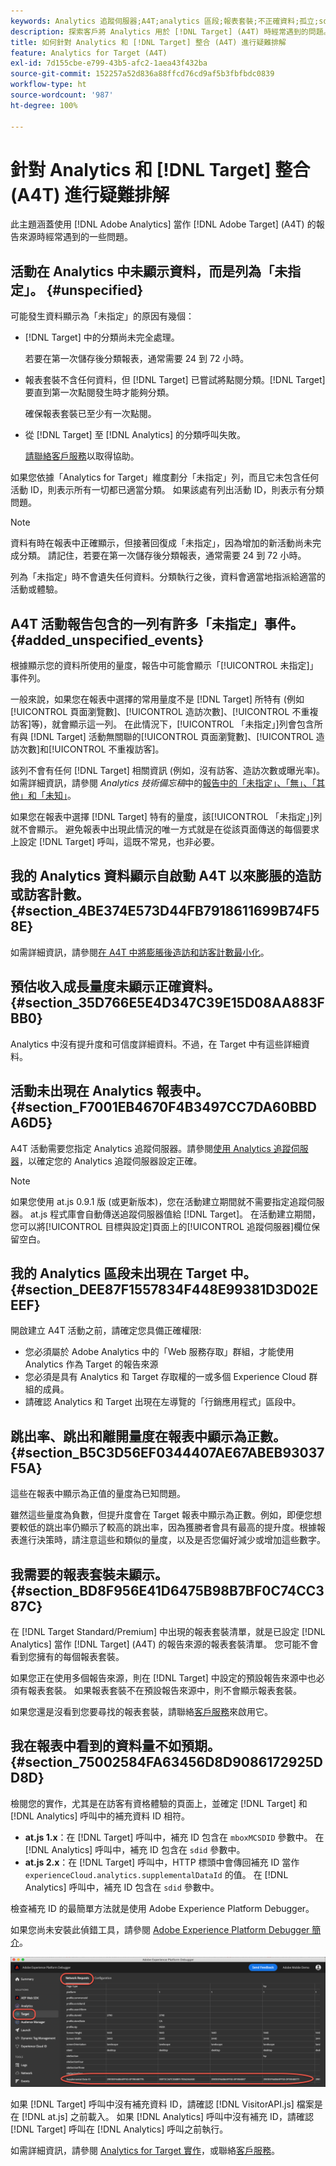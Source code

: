 ```yaml
---
keywords: Analytics 追蹤伺服器;A4T;analytics 區段;報表套裝;不正確資料;孤立;sdid;VisitorAPI.js;mboxMCSDID;虛設;未指定
description: 探索客戶將 Analytics 用於 [!DNL Target] (A4T) 時經常遇到的問題。
title: 如何針對 Analytics 和 [!DNL Target] 整合 (A4T) 進行疑難排解
feature: Analytics for Target (A4T)
exl-id: 7d155cbe-e799-43b5-afc2-1aea43f432ba
source-git-commit: 152257a52d836a88ffcd76cd9af5b3fbfbdc0839
workflow-type: ht
source-wordcount: '987'
ht-degree: 100%

---
```


# 針對 Analytics 和 [!DNL Target] 整合 (A4T) 進行疑難排解

此主題涵蓋使用 [!DNL Adobe Analytics] 當作 [!DNL Adobe Target] (A4T) 的報告來源時經常遇到的一些問題。

## 活動在 Analytics 中未顯示資料，而是列為「未指定」。 {#unspecified}

可能發生資料顯示為「未指定」的原因有幾個：

* [!DNL Target] 中的分類尚未完全處理。

   若要在第一次儲存後分類報表，通常需要 24 到 72 小時。

* 報表套裝不含任何資料，但 [!DNL Target] 已嘗試將點閱分類。[!DNL Target] 要直到第一次點閱發生時才能夠分類。

   確保報表套裝已至少有一次點閱。

* 從 [!DNL Target] 至 [!DNL Analytics] 的分類呼叫失敗。

   [請聯絡客戶服務](/help/main/cmp-resources-and-contact-information.md#reference_ACA3391A00EF467B87930A450050077C)以取得協助。

如果您依據「Analytics for Target」維度劃分「未指定」列，而且它未包含任何活動 ID，則表示所有一切都已適當分類。 如果該處有列出活動 ID，則表示有分類問題。

>[!NOTE]
>
>資料有時在報表中正確顯示，但接著回復成「未指定」，因為增加的新活動尚未完成分類。 請記住，若要在第一次儲存後分類報表，通常需要 24 到 72 小時。
>
>列為「未指定」時不會遺失任何資料。分類執行之後，資料會適當地指派給適當的活動或體驗。

## A4T 活動報告包含的一列有許多「未指定」事件。 {#added_unspecified_events}

根據顯示您的資料所使用的量度，報告中可能會顯示「[!UICONTROL 未指定]」事件列。

一般來說，如果您在報表中選擇的常用量度不是 [!DNL Target] 所特有 (例如[!UICONTROL 頁面瀏覽數]、[!UICONTROL 造訪次數]、[!UICONTROL 不重複訪客]等)，就會顯示這一列。 在此情況下，[!UICONTROL 「未指定」]列會包含所有與 [!DNL Target] 活動無關聯的[!UICONTROL 頁面瀏覽數]、[!UICONTROL 造訪次數]和[!UICONTROL 不重複訪客]。

該列不會有任何 [!DNL Target] 相關資訊 (例如，沒有訪客、造訪次數或曝光率)。 如需詳細資訊，請參閱 *Analytics 技術備忘稿*&#x200B;中的[報告中的「未指定」、「無」、「其他」和「未知」](https://experienceleague.adobe.com/docs/analytics/technotes/unspecified.html?lang=zh-Hant)。

如果您在報表中選擇 [!DNL Target] 特有的量度，該[!UICONTROL 「未指定」]列就不會顯示。 避免報表中出現此情況的唯一方式就是在從該頁面傳送的每個要求上設定 [!DNL Target] 呼叫，這既不常見，也非必要。

## 我的 Analytics 資料顯示自啟動 A4T 以來膨脹的造訪或訪客計數。 {#section_4BE374E573D44FB7918611699B74F58E}

如需詳細資訊，請參閱[在 A4T 中將膨脹後造訪和訪客計數最小化](/help/main/c-integrating-target-with-mac/a4t/c-a4t-troubleshooting/minimizing-inflated-visit-and-visitor-counts-a4t.md#concept_A515C2DE126E44B6AD97754C2C6D5235)。

## 預估收入成長量度未顯示正確資料。 {#section_35D766E5E4D347C39E15D08AA883FBB0}

Analytics 中沒有提升度和可信度詳細資料。不過，在 Target 中有這些詳細資料。

## 活動未出現在 Analytics 報表中。 {#section_F7001EB4670F4B3497CC7DA60BBDA6D5}

A4T 活動需要您指定 Analytics 追蹤伺服器。請參閱[使用 Analytics 追蹤伺服器](/help/main/c-integrating-target-with-mac/a4t/analytics-tracking-server.md#task_72077BA7E93C4A65A715A18F32228823)，以確定您的 Analytics 追蹤伺服器設定正確。

>[!NOTE]
>
>如果您使用 at.js 0.9.1 版 (或更新版本)，您在活動建立期間就不需要指定追蹤伺服器。 at.js 程式庫會自動傳送追蹤伺服器值給 [!DNL Target]。 在活動建立期間，您可以將[!UICONTROL 目標與設定]頁面上的[!UICONTROL 追蹤伺服器]欄位保留空白。

## 我的 Analytics 區段未出現在 Target 中。 {#section_DEE87F1557834F448E99381D3D02EEEF}

開啟建立 A4T 活動之前，請確定您具備正確權限:

* 您必須屬於 Adobe Analytics 中的「Web 服務存取」群組，才能使用 Analytics 作為 Target 的報告來源
* 您必須是具有 Analytics 和 Target 存取權的一或多個 Experience Cloud 群組的成員。
* 請確認 Analytics 和 Target 出現在左導覽的「行銷應用程式」區段中。

## 跳出率、跳出和離開量度在報表中顯示為正數。 {#section_B5C3D56EF0344407AE67ABEB93037F5A}

這些在報表中顯示為正值的量度為已知問題。

雖然這些量度為負數，但提升度會在 Target 報表中顯示為正數。例如，即便您想要較低的跳出率仍顯示了較高的跳出率，因為獲勝者會具有最高的提升度。根據報表進行決策時，請注意這些和類似的量度，以及是否您偏好減少或增加這些數字。

## 我需要的報表套裝未顯示。 {#section_BD8F956E41D6475B98B7BF0C74CC387C}

在 [!DNL Target Standard/Premium] 中出現的報表套裝清單，就是已設定 [!DNL Analytics] 當作 [!DNL Target] (A4T) 的報告來源的報表套裝清單。 您可能不會看到您擁有的每個報表套裝。

如果您正在使用多個報告來源，則在 [!DNL Target] 中設定的預設報告來源中也必須有報表套裝。 如果報表套裝不在預設報告來源中，則不會顯示報表套裝。

如果您還是沒看到您要尋找的報表套裝，請聯絡[客戶服務](/help/main/cmp-resources-and-contact-information.md#reference_ACA3391A00EF467B87930A450050077C)來啟用它。

## 我在報表中看到的資料量不如預期。 {#section_75002584FA63456D8D9086172925DD8D}

檢閱您的實作，尤其是在訪客有資格體驗的頁面上，並確定 [!DNL Target] 和 [!DNL Analytics] 呼叫中的補充資料 ID 相符。

* **at.js 1.x**：在 [!DNL Target] 呼叫中，補充 ID 包含在 `mboxMCSDID` 參數中。 在 [!DNL Analytics] 呼叫中，補充 ID 包含在 `sdid` 參數中。
* **at.js 2.x**：在 [!DNL Target] 呼叫中，HTTP 標頭中會傳回補充 ID 當作 `experienceCloud.analytics.supplementalDataId` 的值。 在 [!DNL Analytics] 呼叫中，補充 ID 包含在 `sdid` 參數中。

檢查補充 ID 的最簡單方法就是使用 Adobe Experience Platform Debugger。

如果您尚未安裝此偵錯工具，請參閱 [Adobe Experience Platform Debugger 簡介](https://experienceleague.adobe.com/docs/platform-learn/tutorials/data-ingestion/web-sdk/introduction-to-the-experience-platform-debugger.html)。

![Debugger](/help/main/c-integrating-target-with-mac/a4t/assets/debugger.png)

如果 [!DNL Target] 呼叫中沒有補充資料 ID，請確認 [!DNL VisitorAPI.js] 檔案是在 [!DNL at.js] 之前載入。 如果 [!DNL Analytics] 呼叫中沒有補充 ID，請確認 [!DNL Target] 呼叫在 [!DNL Analytics] 呼叫之前執行。

如需詳細資訊，請參閱 [Analytics for Target 實作](/help/main/c-integrating-target-with-mac/a4t/a4timplementation.md#concept_CE78750AC2A4487D8ACD9369B3EAC85A)，或聯絡[客戶服務](/help/main/cmp-resources-and-contact-information.md#reference_ACA3391A00EF467B87930A450050077C)。
